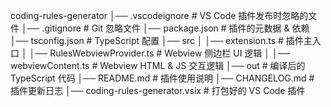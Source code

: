 coding-rules-generator
│── .vscodeignore                 # VS Code 插件发布时忽略的文件
│── .gitignore                    # Git 忽略文件
│── package.json                  # 插件的元数据 & 依赖
│── tsconfig.json                  # TypeScript 配置
│── src
│   │── extension.ts              # 插件主入口
│   │── RulesWebviewProvider.ts   # Webview 侧边栏 UI 逻辑
│   │── webviewContent.ts         # Webview HTML & JS 交互逻辑
│── out                            # 编译后的 TypeScript 代码
│── README.md                     # 插件使用说明
│── CHANGELOG.md                  # 插件更新日志
│── coding-rules-generator.vsix   # 打包好的 VS Code 插件

